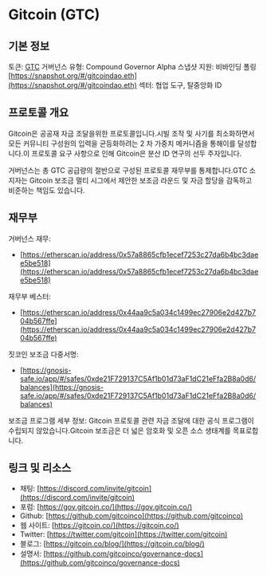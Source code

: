 # Gitcoin (GTC)

## 기본 정보

토큰: [GTC](https://www.coingecko.com/en/coins/gitcoin)
거버넌스 유형: Compound Governor Alpha
스냅샷 지원: 비바인딩 폴링 [https://snapshot.org/#/gitcoindao.eth](https://snapshot.org/#/gitcoindao.eth)
섹터: 협업 도구, 탈중앙화 ID

## 프로토콜 개요

Gitcoin은 공공재 자금 조달을위한 프로토콜입니다.시빌 조작 및 사기를 최소화하면서 모든 커뮤니티 구성원의 입력을 균등화하려는 2 차 가중치 메커니즘을 통해이를 달성합니다.이 프로토콜 요구 사항으로 인해 Gitcoin은 분산 ID 연구의 선두 주자입니다.

거버넌스는 총 GTC 공급량의 절반으로 구성된 프로토콜 재무부를 통제합니다.GTC 소지자는 Gitcoin 보조금 멀티 시그에서 제안한 보조금 라운드 및 자금 할당을 감독하고 비준하는 책임도 있습니다.

## 재무부

거버넌스 재무: 
- [https://etherscan.io/address/0x57a8865cfb1ecef7253c27da6b4bc3daee5be518](https://etherscan.io/address/0x57a8865cfb1ecef7253c27da6b4bc3daee5be518)

재무부 베스터: 
- [https://etherscan.io/address/0x44aa9c5a034c1499ec27906e2d427b704b567ffe](https://etherscan.io/address/0x44aa9c5a034c1499ec27906e2d427b704b567ffe)

짓코인 보조금 다중서명: 
- [https://gnosis-safe.io/app/#/safes/0xde21F729137C5Af1b01d73aF1dC21eFfa2B8a0d6/balances](https://gnosis-safe.io/app/#/safes/0xde21F729137C5Af1b01d73aF1dC21eFfa2B8a0d6/balances)

보조금 프로그램 세부 정보: Gitcoin 프로토콜 관련 자금 조달에 대한 공식 프로그램이 수립되지 않았습니다.Gitcoin 보조금은 더 넓은 암호화 및 오픈 소스 생태계를 목표로합니다.

## 링크 및 리소스

- 채팅: [https://discord.com/invite/gitcoin](https://discord.com/invite/gitcoin)
- 포럼: [https://gov.gitcoin.co/](https://gov.gitcoin.co/)
- Github: [https://github.com/gitcoinco](https://github.com/gitcoinco)
- 웹 사이트: [https://gitcoin.co/](https://gitcoin.co/)
- Twitter: [https://twitter.com/gitcoin](https://twitter.com/gitcoin)
- 블로그: [https://gitcoin.co/blog/](https://gitcoin.co/blog/)
- 설명서: [https://github.com/gitcoinco/governance-docs](https://github.com/gitcoinco/governance-docs)
